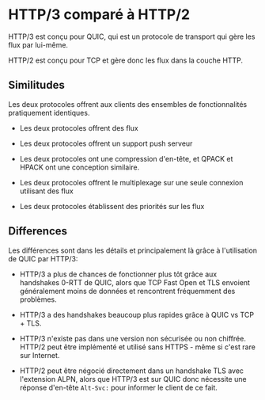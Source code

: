 # HTTP/3 comparé à HTTP/2

HTTP/3 est conçu pour QUIC, qui est un protocole de transport qui gère les flux par
lui-même.

HTTP/2 est conçu pour TCP et gère donc les flux dans la couche HTTP.

## Similitudes

Les deux protocoles offrent aux clients des ensembles de fonctionnalités
pratiquement identiques.

- Les deux protocoles offrent des flux

- Les deux protocoles offrent un support push serveur

- Les deux protocoles ont une compression d'en-tête, et QPACK et HPACK ont une
  conception similaire.

- Les deux protocoles offrent le multiplexage sur une seule connexion utilisant des
  flux

- Les deux protocoles établissent des priorités sur les flux

## Differences

Les différences sont dans les détails et principalement là grâce à l'utilisation de
QUIC par HTTP/3:

- HTTP/3 a plus de chances de fonctionner plus tôt grâce aux handshakes 0-RTT
  de QUIC, alors que TCP Fast Open et TLS envoient généralement moins de données et
  rencontrent fréquemment des problèmes.

- HTTP/3 a des handshakes beaucoup plus rapides grâce à QUIC vs TCP + TLS.

- HTTP/3 n'existe pas dans une version non sécurisée ou non chiffrée. HTTP/2 peut
  être implémenté et utilisé sans HTTPS - même si c'est rare sur Internet.

- HTTP/2 peut être négocié directement dans un handshake TLS avec l'extension ALPN,
  alors que HTTP/3 est sur QUIC donc nécessite une réponse d'en-tête `Alt-Svc:`
  pour informer le client de ce fait.
